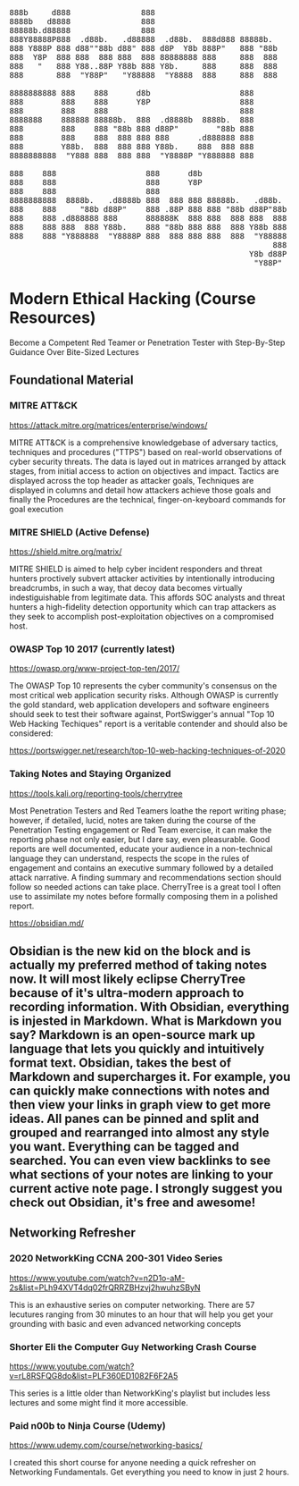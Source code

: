 <pre>
888b     d888               888                          
8888b   d8888               888                          
88888b.d88888               888                           
888Y88888P888  .d88b.   .d88888  .d88b.  888d888 88888b.  
888 Y888P 888 d88""88b d88" 888 d8P  Y8b 888P"   888 "88b 
888  Y8P  888 888  888 888  888 88888888 888     888  888 
888   "   888 Y88..88P Y88b 888 Y8b.     888     888  888 
888       888  "Y88P"   "Y88888  "Y8888  888     888  888 

8888888888 888    888      d8b                   888 
888        888    888      Y8P                   888 
888        888    888                            888 
8888888    888888 88888b.  888  .d8888b  8888b.  888 
888        888    888 "88b 888 d88P"        "88b 888 
888        888    888  888 888 888      .d888888 888 
888        Y88b.  888  888 888 Y88b.    888  888 888 
8888888888  "Y888 888  888 888  "Y8888P "Y888888 888

888    888                   888      d8b                   
888    888                   888      Y8P                   
888    888                   888                            
8888888888  8888b.   .d8888b 888  888 888 88888b.   .d88b.  
888    888     "88b d88P"    888 .88P 888 888 "88b d88P"88b 
888    888 .d888888 888      888888K  888 888  888 888  888 
888    888 888  888 Y88b.    888 "88b 888 888  888 Y88b 888 
888    888 "Y888888  "Y8888P 888  888 888 888  888  "Y88888 
                                                        888 
                                                   Y8b d88P 
                                                    "Y88P" 
</pre>
                                                        

# Modern Ethical Hacking (Course Resources)
Become a Competent Red Teamer or Penetration Tester with Step-By-Step Guidance Over Bite-Sized Lectures

## Foundational Material

### MITRE ATT&CK
https://attack.mitre.org/matrices/enterprise/windows/

MITRE ATT&CK is a comprehensive knowledgebase of adversary tactics, techniques and procedures ("TTPS") based on real-world observations of cyber security threats. The data is layed out in matrices arranged by attack stages, from initial access to action on objectives and impact.  Tactics are displayed across the top header as attacker goals, Techniques are displayed in columns and detail how attackers achieve those goals and finally the Procedures are the technical, finger-on-keyboard commands for goal execution


### MITRE SHIELD (Active Defense)
https://shield.mitre.org/matrix/

MITRE SHIELD is aimed to help cyber incident responders and threat hunters proctively subvert attacker activities by intentionally introducing breadcrumbs, in such a way, that  decoy data becomes virtually indestiguishable from legitimate data.  This affords SOC analysts and threat hunters a high-fidelity detection opportunity which can trap attackers as they seek to accomplish post-exploitation objectives on a compromised host.

### OWASP Top 10 2017 (currently latest)
https://owasp.org/www-project-top-ten/2017/

The OWASP Top 10 represents the cyber community's consensus on the most critical web application security risks. Although OWASP is currently the gold standard, web application developers and software engineers should seek to test their software against, PortSwigger's annual "Top 10 Web Hacking Techiques" report is a veritable contender and should also be considered: 

https://portswigger.net/research/top-10-web-hacking-techniques-of-2020

### Taking Notes and Staying Organized
https://tools.kali.org/reporting-tools/cherrytree

Most Penetration Testers and Red Teamers loathe the report writing phase; however, if detailed, lucid, notes are taken during the course of the Penetration Testing engagement or Red Team exercise, it can make the reporting phase not only easier, but I dare say, even pleasurable.  Good reports are well documented, educate your audience in a non-technical language they can understand, respects the scope in the rules of engagement and contains an executive summary followed by a detailed attack narrative.  A finding summary and recommendations section should follow so needed actions can take place.  CherryTree is a great tool I often use to assimilate my notes before formally composing them in a polished report.

https://obsidian.md/

Obsidian is the new kid on the block and is actually my preferred method of taking notes now.  It will most likely eclipse CherryTree because of it's ultra-modern approach to recording information.  With Obsidian, everything is injested in Markdown.  What is Markdown you say?  Markdown is an open-source mark up language that lets you quickly and intuitively format text.  Obsidian, takes the best of Markdown and supercharges it.  For example, you can quickly make connections with notes and then view your links in graph view to get more ideas.  All panes can be pinned and split and grouped and rearranged into almost any style you want.  Everything can be tagged and searched. You can even view backlinks to see what sections of your notes are linking to your current active note page.  I strongly suggest you check out Obsidian, it's free and awesome!
---

## Networking Refresher

### 2020 NetworkKing CCNA 200-301 Video Series
https://www.youtube.com/watch?v=n2D1o-aM-2s&list=PLh94XVT4dq02frQRRZBHzvj2hwuhzSByN

This is an exhaustive series on computer networking.  There are 57 lecutures ranging from 30 minutes to an hour that will help you get your grounding with basic and even advanced networking concepts

### Shorter Eli the Computer Guy Networking Crash Course
https://www.youtube.com/watch?v=rL8RSFQG8do&list=PLF360ED1082F6F2A5

This series is a little older than NetworkKing's playlist but includes less lectures and some might find it more accessible.

### Paid n00b to Ninja Course (Udemy) 
https://www.udemy.com/course/networking-basics/

I created this short course for anyone needing a quick refresher on Networking Fundamentals.  Get everything you need to know in just 2 hours.
